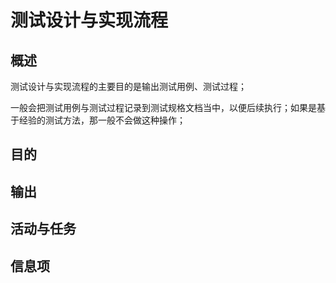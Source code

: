 # 测试设计与实现流程

## 概述

测试设计与实现流程的主要目的是输出测试用例、测试过程；

一般会把测试用例与测试过程记录到测试规格文档当中，以便后续执行；如果是基于经验的测试方法，那一般不会做这种操作；

## 目的

## 输出

## 活动与任务

## 信息项


